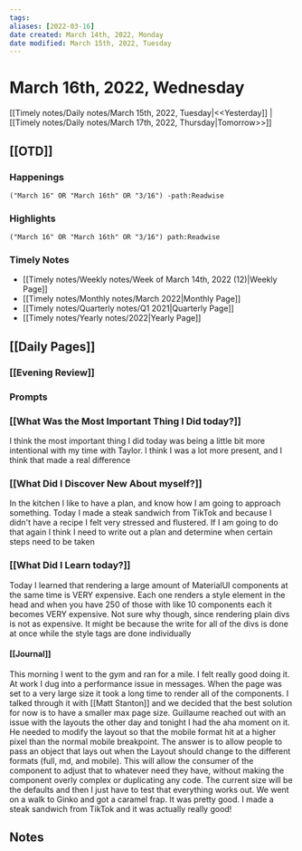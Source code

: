 ```yaml
---
tags:
aliases: [2022-03-16]
date created: March 14th, 2022, Monday
date modified: March 15th, 2022, Tuesday
---
```


# March 16th, 2022, Wednesday

[[Timely notes/Daily notes/March 15th, 2022, Tuesday|<<Yesterday]] | [[Timely notes/Daily notes/March 17th, 2022, Thursday|Tomorrow>>]]

## [[OTD]]

### Happenings

```query
("March 16" OR "March 16th" OR "3/16") -path:Readwise
```

### Highlights

```query
("March 16" OR "March 16th" OR "3/16") path:Readwise
```

### Timely Notes

- [[Timely notes/Weekly notes/Week of March 14th, 2022 (12)|Weekly Page]]
- [[Timely notes/Monthly notes/March 2022|Monthly Page]]
- [[Timely notes/Quarterly notes/Q1 2021|Quarterly Page]]
- [[Timely notes/Yearly notes/2022|Yearly Page]]

## [[Daily Pages]]

### [[Evening Review]]

### Prompts

### [[What Was the Most Important Thing I Did today?]]

I think the most important thing I did today was being a little bit more intentional with my time with Taylor. I think I was a lot more present, and I think that made a real difference

### [[What Did I Discover New About myself?]]

In the kitchen I like to have a plan, and know how I am going to approach something. Today I made a steak sandwich from TikTok and because I didn't have a recipe I felt very stressed and flustered. If I am going to do that again I think I need to write out a plan and determine when certain steps need to be taken

### [[What Did I Learn today?]]

Today I learned that rendering a large amount of MaterialUI components at the same time is VERY expensive. Each one renders a style element in the head and when you have 250 of those with like 10 components each it becomes VERY expensive. Not sure why though, since rendering plain divs is not as expensive. It might be because the write for all of the divs is done at once while the style tags are done individually

#### [[Journal]]

This morning I went to the gym and ran for a mile. I felt really good doing it. At work I dug into a performance issue in messages. When the page was set to a very large size it took a long time to render all of the components. I talked through it with [[Matt Stanton]] and we decided that the best solution for now is to have a smaller max page size. Guillaume reached out with an issue with the layouts the other day and tonight I had the aha moment on it. He needed to modify the layout so that the mobile format hit at a higher pixel than the normal mobile breakpoint. The answer is to allow people to pass an object that lays out when the Layout should change to the different formats (full, md, and mobile). This will allow the consumer of the component to adjust that to whatever need they have, without making the component overly complex or duplicating any code. The current size will be the defaults and then I just have to test that everything works out. We went on a walk to Ginko and got a caramel frap. It was pretty good. I made a steak sandwich from TikTok and it was actually really good!

## Notes
